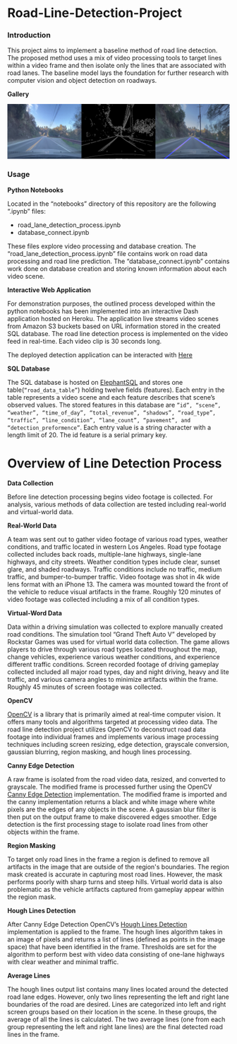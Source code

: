 # Road-Line-Detection-Project

### Introduction

This project aims to implement a baseline method of road line detection. The proposed method uses a mix of video processing tools to target lines within a video frame and then isolate only the lines that are associated with road lanes. The baseline model lays the foundation for further research with computer vision and object detection on roadways.

**Gallery**

![](assets/img/gallery.png)

### Usage

**Python Notebooks**

Located in the “notebooks” directory of this repository are the following “.ipynb” files:

-	road_lane_detection_process.ipynb
-	database_connect.ipynb

These files explore video processing and database creation. The “road_lane_detection_process.ipynb” file contains work on road data processing and road line prediction. The “database_connect.ipynb” contains work done on database creation and storing known information about each video scene.

**Interactive Web Application**

For demonstration purposes, the outlined process developed within the python notebooks has been implemented into an interactive Dash application hosted on Heroku. The application live streams video scenes from Amazon S3 buckets based on URL information stored in the created SQL database. The road line detection process is implemented on the video feed in real-time. Each video clip is 30 seconds long.

The deployed detection application can be interacted with [Here](https://road-lane-detection-app.herokuapp.com/)

**SQL Database**

The SQL database is hosted on [ElephantSQL](https://www.elephantsql.com/) and stores one table(```“road_data_table”```) holding twelve fields (features). Each entry in the table represents a video scene and each feature describes that scene’s observed values. The stored features in this database are ```”id”, “scene”, “weather”, “time_of_day”, “total_revenue”, “shadows”, “road_type”, “traffic”, “line_condition”, “lane_count”, “pavement”, and “detection_preformence”```. Each entry value is a string character with a length limit of 20. The id feature is a serial primary key.

# Overview of Line Detection Process

**Data Collection**

Before line detection processing begins video footage is collected. For analysis, various methods of data collection are tested including real-world and virtual-world data.

**Real-World Data**

A team was sent out to gather video footage of various road types, weather conditions, and traffic located in western Los Angeles. Road type footage collected includes back roads, multiple-lane highways, single-lane highways, and city streets. Weather condition types include clear, sunset glare, and shaded roadways. Traffic conditions include no traffic, medium traffic, and bumper-to-bumper traffic. Video footage was shot in 4k wide lens format with an iPhone 13. The camera was mounted toward the front of the vehicle to reduce visual artifacts in the frame. Roughly 120 minutes of video footage was collected including a mix of all condition types.

**Virtual-Word Data**

Data within a driving simulation was collected to explore manually created road conditions. The simulation tool “Grand Theft Auto V” developed by Rockstar Games was used for virtual world data collection. The game allows players to drive through various road types located throughout the map, change vehicles, experience various weather conditions, and experience different traffic conditions. Screen recorded footage of driving gameplay collected included all major road types, day and night driving, heavy and lite traffic, and various camera angles to minimize artifacts within the frame. Roughly 45 minutes of screen footage was collected.

**OpenCV**

[OpenCV](https://opencv.org/) is a library that is primarily aimed at real-time computer vision. It offers many tools and algorithms targeted at processing video data. The road line detection project utilizes OpenCV to deconstruct road data footage into individual frames and implements various image processing techniques including screen resizing, edge detection, grayscale conversion, gaussian blurring, region masking, and hough lines processing.

**Canny Edge Detection**

A raw frame is isolated from the road video data, resized, and converted to grayscale. The modified frame is processed further using the OpenCV [Canny Edge Detection](https://docs.opencv.org/3.4/da/d22/tutorial_py_canny.html) implementation. The modified frame is imported and the canny implementation returns a black and white image where white pixels are the edges of any objects in the scene. A gaussian blur filter is then put on the output frame to make discovered edges smoother. Edge detection is the first processing stage to isolate road lines from other objects within the frame.

**Region Masking**

To target only road lines in the frame a region is defined to remove all artifacts in the image that are outside of the region's boundaries. The region mask created is accurate in capturing most road lines. However, the mask performs poorly with sharp turns and steep hills. Virtual world data is also problematic as the vehicle artifacts captured from gameplay appear within the region mask.

**Hough Lines Detection**

After Canny Edge Detection OpenCV’s [Hough Lines Detection](https://docs.opencv.org/3.4/d9/db0/tutorial_hough_lines.html) implementation is applied to the frame. The hough lines algorithm takes in an image of pixels and returns a list of lines (defined as points in the image space) that have been identified in the frame. Thresholds are set for the algorithm to perform best with video data consisting of one-lane highways with clear weather and minimal traffic.

**Average Lines**

The hough lines output list contains many lines located around the detected road lane edges. However, only two lines representing the left and right lane boundaries of the road are desired. Lines are categorized into left and right screen groups based on their location in the scene. In these groups, the average of all the lines is calculated. The two average lines (one from each group representing the left and right lane lines) are the final detected road lines in the frame.
